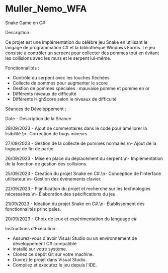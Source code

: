 # Muller_Nemo_WFA

Snake Game en C#


Description :

Ce projet est une implémentation du célèbre jeu Snake en utilisant le langage de programmation C# et la bibliothèque Windows Forms. Le jeu consiste à contrôler un serpent pour collecter des pommes tout en évitant les collisions avec les murs et le serpent lui-même.

Fonctionnalités :

- Contrôle du serpent avec les touches fléchées
- Collecte de pommes pour augmenter le score
- Gestion de pommes spéciales : mauvaise pomme et pomme en or
- Différents niveaux de difficulté
- Différents HighScore selon le niveaux de difficulté

Séances de Développement : 

Date       -  Description de la Séance

28/09/2023	- Ajout de commentaires dans le code pour améliorer la lisibilité.\n- Correction de bugs mineurs.

27/09/2023	- Gestion de la collecte de pommes normales.\n- Ajout de la logique de fin de partie.

26/09/2023	- Mise en place du déplacement du serpent.\n- Implémentation de la fonction de gestion des collisions.

25/09/2023	- Création du projet Snake en C#.\n- Conception de l'interface utilisateur.\n- Gestion des événements clavier.

22/09/2023	- Planification du projet et recherche sur les technologies nécessaires.\n- Élaboration des spécifications du jeu.

21/09/2023	- Idéation du projet Snake en C#.\n- Établissement des fonctionnalités principales.

20/09/2023 - Choix de jeux et expérimentation du language c#

Instructions d'Exécution : 

- Assurez-vous d'avoir Visual Studio ou un environnement de développement C# compatible
- installé sur votre système.
- Clonez ce dépôt Git sur votre machine.
- Ouvrez le projet dans Visual Studio.
- Compilez et exécutez le jeu depuis l'IDE.